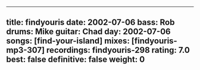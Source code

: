 
---
title: findyouris
date: 2002-07-06
bass:	Rob
drums:	Mike
guitar:	Chad
day: 2002-07-06
songs: [find-your-island]
mixes: [findyouris-mp3-307]
recordings: findyouris-298
rating: 7.0
best: false
definitive: false
weight: 0
---
